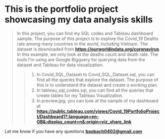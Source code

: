
# This is the portfolio project showcasing my data analysis skills

> In this project, you can find my SQL codes and Tableau dashboard sample.
> The purpose of this project is to explore the Covid_19 Deaths rate among many countries in the world, including Vietnam.
> The dataset is downloaded from **https://ourworldindata.org/coronavirus**. In this example, we only look at the deaths count and death rate.
> The tools I'm using are Google Bigquery for querying data from the dataset and Tableau for data visualization.
>> 1. In Covid_SQL_Dataset to Covid_SQL_Dataset.sql, you can find all the queries that explore the dataset. The purpose of this is to understand the dataset and create a working plan.
>> 2. In tableau_sql_codes.sql, you can find all the queries that create tables for my Tableau Visualization.
>> 3. In preview.jpg, you can look at the sample of my dashboard at **https://public.tableau.com/views/Covid_19PortfolioProject/Dashboard1?:language=en-GB&:display_count=n&:origin=viz_share_link**

Let me know if you have any questions **baobach0402@gmail.com**
